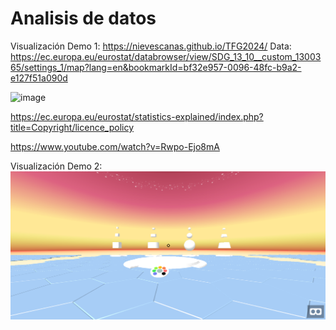 # Analisis de datos

Visualización Demo 1:  https://nievescanas.github.io/TFG2024/
Data: https://ec.europa.eu/eurostat/databrowser/view/SDG_13_10__custom_1300365/settings_1/map?lang=en&bookmarkId=bf32e957-0096-48fc-b9a2-e127f51a090d

![image](https://github.com/nievescanas/TFG2024/assets/32259251/49806bcd-fa10-48dc-9e95-cb757af8417f)

https://ec.europa.eu/eurostat/statistics-explained/index.php?title=Copyright/licence_policy

https://www.youtube.com/watch?v=Rwpo-Ejo8mA


Visualización Demo 2:
![](https://github.com/nievescanas/AFrame/blob/main/Test%201/Readme/Test_1.PNG?raw=true)
